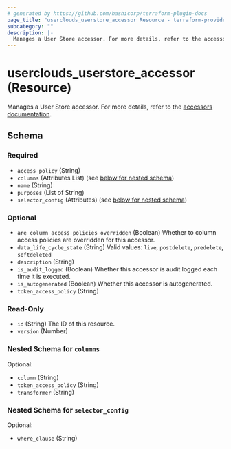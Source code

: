 ```yaml
---
# generated by https://github.com/hashicorp/terraform-plugin-docs
page_title: "userclouds_userstore_accessor Resource - terraform-provider-userclouds"
subcategory: ""
description: |-
  Manages a User Store accessor. For more details, refer to the accessors documentation https://docs.userclouds.com/docs/accessors-read-apis.
---
```


# userclouds_userstore_accessor (Resource)

Manages a User Store accessor. For more details, refer to the [accessors documentation](https://docs.userclouds.com/docs/accessors-read-apis).



<!-- schema generated by tfplugindocs -->
## Schema

### Required

- `access_policy` (String)
- `columns` (Attributes List) (see [below for nested schema](#nestedatt--columns))
- `name` (String)
- `purposes` (List of String)
- `selector_config` (Attributes) (see [below for nested schema](#nestedatt--selector_config))

### Optional

- `are_column_access_policies_overridden` (Boolean) Whether to column access policies are overridden for this accessor.
- `data_life_cycle_state` (String) Valid values: `live`, `postdelete`, `predelete`, `softdeleted`
- `description` (String)
- `is_audit_logged` (Boolean) Whether this accessor is audit logged each time it is executed.
- `is_autogenerated` (Boolean) Whether this accessor is autogenerated.
- `token_access_policy` (String)

### Read-Only

- `id` (String) The ID of this resource.
- `version` (Number)

<a id="nestedatt--columns"></a>
### Nested Schema for `columns`

Optional:

- `column` (String)
- `token_access_policy` (String)
- `transformer` (String)


<a id="nestedatt--selector_config"></a>
### Nested Schema for `selector_config`

Optional:

- `where_clause` (String)
